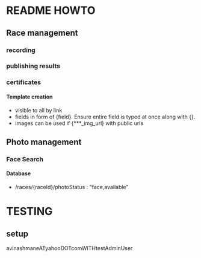 # README HOWTO

## Race management

### recording

### publishing results

### certificates

#### Template creation
* visible to all by link
* fields in form of {field}. Ensure entire field is typed at once along with {}.
* images can be used if {***_img_url} with public urls

## Photo management

### Face Search


#### Database


* /races/{raceId}/photoStatus : "face,available" 



# TESTING

## setup

avinashmaneATyahooDOTcomWITHtestAdminUser